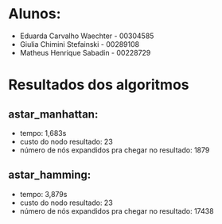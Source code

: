 # Alunos:
* Eduarda Carvalho Waechter - 00304585
* Giulia Chimini Stefainski - 00289108
* Matheus Henrique Sabadin  - 00228729

# Resultados dos algoritmos
## astar_manhattan:
* tempo: 1,683s
* custo do nodo resultado: 23
* número de nós expandidos pra chegar no resultado: 1879

## astar_hamming:
* tempo: 3,879s
* custo do nodo resultado: 23
* número de nós expandidos pra chegar no resultado: 17438